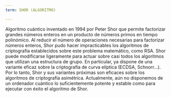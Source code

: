 ```yaml
---
term: SHOR (ALGORITMO)

---
```

Algoritmo cuántico inventado en 1994 por Peter Shor que permite factorizar grandes números enteros en un producto de números primos en tiempo polinómico. Al reducir el número de operaciones necesarias para factorizar números enteros, Shor pudo hacer impracticables los algoritmos de criptografía establecidos sobre este problema matemático, como RSA. Shor puede modificarse ligeramente para actuar sobre casi todos los algoritmos que utilizan una estructura de grupo. En particular, ya dispone de una variante eficaz sobre la criptografía de curva elíptica (ECDSA, Schnorr...). Por lo tanto, Shor y sus variantes próximas son eficaces sobre los algoritmos de criptografía asimétrica. Actualmente, aún no disponemos de un ordenador cuántico lo suficientemente potente y estable como para ejecutar con éxito el algoritmo de Shor.